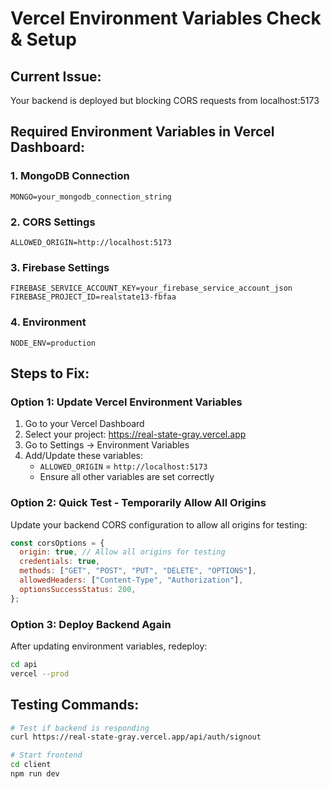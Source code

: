 # Vercel Environment Variables Check & Setup

## Current Issue:

Your backend is deployed but blocking CORS requests from localhost:5173

## Required Environment Variables in Vercel Dashboard:

### 1. MongoDB Connection

```
MONGO=your_mongodb_connection_string
```

### 2. CORS Settings

```
ALLOWED_ORIGIN=http://localhost:5173
```

### 3. Firebase Settings

```
FIREBASE_SERVICE_ACCOUNT_KEY=your_firebase_service_account_json
FIREBASE_PROJECT_ID=realstate13-fbfaa
```

### 4. Environment

```
NODE_ENV=production
```

## Steps to Fix:

### Option 1: Update Vercel Environment Variables

1. Go to your Vercel Dashboard
2. Select your project: https://real-state-gray.vercel.app
3. Go to Settings → Environment Variables
4. Add/Update these variables:
   - `ALLOWED_ORIGIN` = `http://localhost:5173`
   - Ensure all other variables are set correctly

### Option 2: Quick Test - Temporarily Allow All Origins

Update your backend CORS configuration to allow all origins for testing:

```javascript
const corsOptions = {
  origin: true, // Allow all origins for testing
  credentials: true,
  methods: ["GET", "POST", "PUT", "DELETE", "OPTIONS"],
  allowedHeaders: ["Content-Type", "Authorization"],
  optionsSuccessStatus: 200,
};
```

### Option 3: Deploy Backend Again

After updating environment variables, redeploy:

```bash
cd api
vercel --prod
```

## Testing Commands:

```bash
# Test if backend is responding
curl https://real-state-gray.vercel.app/api/auth/signout

# Start frontend
cd client
npm run dev
```

